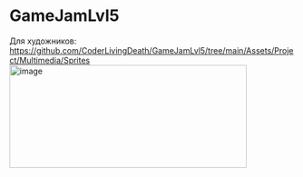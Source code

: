 # GameJamLvl5
Для художников: https://github.com/CoderLivingDeath/GameJamLvl5/tree/main/Assets/Project/Multimedia/Sprites
<img width="418" height="181" alt="image" src="https://github.com/user-attachments/assets/6516be65-221f-4323-a124-4ae4435ca186" />
